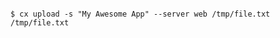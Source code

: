 <!-- layout:code post: upload_example -->

```

$ cx upload -s "My Awesome App" --server web /tmp/file.txt /tmp/file.txt

```
